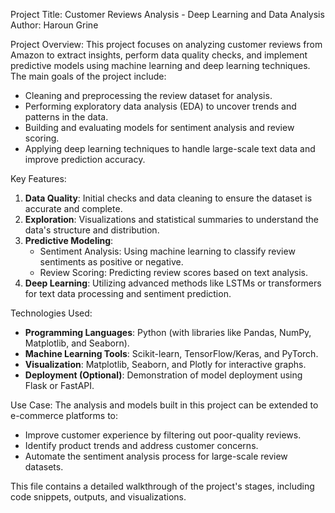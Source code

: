 
Project Title: Customer Reviews Analysis - Deep Learning and Data Analysis
Author: Haroun Grine


Project Overview:
This project focuses on analyzing customer reviews from Amazon to extract insights, perform data quality checks, and implement predictive models using machine learning and deep learning techniques. The main goals of the project include:
- Cleaning and preprocessing the review dataset for analysis.
- Performing exploratory data analysis (EDA) to uncover trends and patterns in the data.
- Building and evaluating models for sentiment analysis and review scoring.
- Applying deep learning techniques to handle large-scale text data and improve prediction accuracy.

Key Features:
1. **Data Quality**: Initial checks and data cleaning to ensure the dataset is accurate and complete.
2. **Exploration**: Visualizations and statistical summaries to understand the data's structure and distribution.
3. **Predictive Modeling**:
   - Sentiment Analysis: Using machine learning to classify review sentiments as positive or negative.
   - Review Scoring: Predicting review scores based on text analysis.
4. **Deep Learning**: Utilizing advanced methods like LSTMs or transformers for text data processing and sentiment prediction.

Technologies Used:
- **Programming Languages**: Python (with libraries like Pandas, NumPy, Matplotlib, and Seaborn).
- **Machine Learning Tools**: Scikit-learn, TensorFlow/Keras, and PyTorch.
- **Visualization**: Matplotlib, Seaborn, and Plotly for interactive graphs.
- **Deployment (Optional)**: Demonstration of model deployment using Flask or FastAPI.

Use Case:
The analysis and models built in this project can be extended to e-commerce platforms to:
- Improve customer experience by filtering out poor-quality reviews.
- Identify product trends and address customer concerns.
- Automate the sentiment analysis process for large-scale review datasets.

This file contains a detailed walkthrough of the project's stages, including code snippets, outputs, and visualizations.


